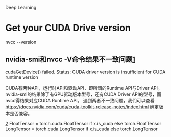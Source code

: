 

<!--
 * @version:
 * @Author:  StevenJokess https://github.com/StevenJokess
 * @Date: 2020-11-08 16:28:29
 * @LastEditors:  StevenJokess https://github.com/StevenJokess
 * @LastEditTime: 2020-12-17 17:33:10
 * @Description:
 * @TODO::
 * @Reference:https://github.com/janvdp/code-snippets
-->

Deep Learning
# Get your CUDA Drive version

nvcc --version

## nvidia-smi和nvcc -V命令结果不一致问题[1]

cudaGetDevice() failed. Status: CUDA driver version is insufficient for CUDA runtime version

CUDA有两种API，运行时API和驱动API，即所谓的Runtime API与Driver API。nvidia-smi的结果除了有GPU驱动版本型号，还有CUDA Driver API的型号，而nvcc得结果对应CUDA Runtime API。
遇到两者不一致问题，我们可以查看 https://docs.nvidia.com/cuda/cuda-toolkit-release-notes/index.html 确定版本是否兼容。

[2]
        FloatTensor = torch.cuda.FloatTensor if x.is_cuda else torch.FloatTensor
        LongTensor = torch.cuda.LongTensor if x.is_cuda else torch.LongTensor

[1]: https://zhuanlan.zhihu.com/p/140080836
[2]: https://blog.csdn.net/weixin_44791964/article/details/106214657
